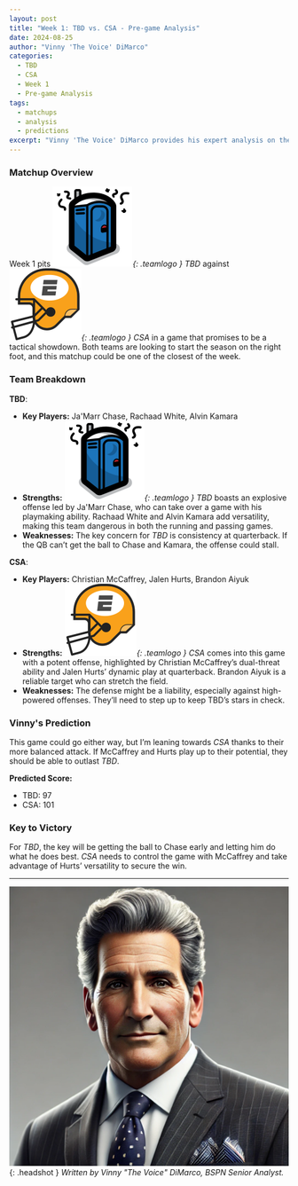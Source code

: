 ```yaml
---
layout: post
title: "Week 1: TBD vs. CSA - Pre-game Analysis"
date: 2024-08-25
author: "Vinny 'The Voice' DiMarco"
categories:
  - TBD
  - CSA
  - Week 1
  - Pre-game Analysis
tags:
  - matchups
  - analysis
  - predictions
excerpt: "Vinny 'The Voice' DiMarco provides his expert analysis on the Week 1 matchup between *TBD* and *CSA*. With both teams eager to prove themselves, this game could go down to the wire. Who will emerge victorious in this clash of styles?"
---
```


### **Matchup Overview**

Week 1 pits _![TBD Logo](assets/images/team-logos/tbd.svg){: .teamlogo } TBD_ against _![CSA Logo](assets/images/team-logos/tonyroma.svg){: .teamlogo } CSA_ in a game that promises to be a tactical showdown. Both teams are looking to start the season on the right foot, and this matchup could be one of the closest of the week.

### **Team Breakdown**

**TBD**:

- **Key Players:** Ja'Marr Chase, Rachaad White, Alvin Kamara
- **Strengths:** _![TBD Logo](assets/images/team-logos/tbd.svg){: .teamlogo } TBD_ boasts an explosive offense led by Ja'Marr Chase, who can take over a game with his playmaking ability. Rachaad White and Alvin Kamara add versatility, making this team dangerous in both the running and passing games.
- **Weaknesses:** The key concern for _TBD_ is consistency at quarterback. If the QB can’t get the ball to Chase and Kamara, the offense could stall.

**CSA**:

- **Key Players:** Christian McCaffrey, Jalen Hurts, Brandon Aiyuk
- **Strengths:** _![CSA Logo](assets/images/team-logos/tonyroma.svg){: .teamlogo } CSA_ comes into this game with a potent offense, highlighted by Christian McCaffrey’s dual-threat ability and Jalen Hurts’ dynamic play at quarterback. Brandon Aiyuk is a reliable target who can stretch the field.
- **Weaknesses:** The defense might be a liability, especially against high-powered offenses. They’ll need to step up to keep TBD’s stars in check.

### **Vinny's Prediction**

This game could go either way, but I’m leaning towards _CSA_ thanks to their more balanced attack. If McCaffrey and Hurts play up to their potential, they should be able to outlast _TBD_.

**Predicted Score:**

- TBD: 97
- CSA: 101

### **Key to Victory**

For _TBD_, the key will be getting the ball to Chase early and letting him do what he does best. _CSA_ needs to control the game with McCaffrey and take advantage of Hurts’ versatility to secure the win.

---

![Vinny DiMarco](assets/images/contributors/vinny_dimarco.webp){: .headshot }
_Written by Vinny "The Voice" DiMarco, BSPN Senior Analyst._
